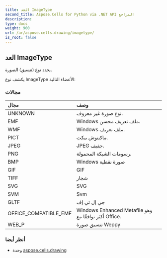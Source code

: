 ```yaml
---
title: العد ImageType
second_title: Aspose.Cells for Python via .NET API المراجع
description:
type: docs
weight: 900
url: /ar/aspose.cells.drawing/imagetype/
is_root: false
---
```

##  العد ImageType
يحدد نوع (تنسيق) الصورة.



يكشف نوع ImageType الأعضاء التالية:

###  مجالات
| مجال| وصف|
| :- | :- |
| UNKNOWN | نوع صورة غير معروف.|
| EMF | Windows ملف تعريف محسن.|
| WMF | Windows ملف تعريف.|
| PICT | ماكنتوش بيكت.|
| JPEG | JPEG جفيف.|
| PNG | رسومات الشبكة المحمولة.|
| BMP | Windows صورة نقطية|
| GIF | GIF|
| TIFF | شجار|
| SVG | SVG|
| SVM | Svm|
| GLTF | جي إل تي إف|
| OFFICE_COMPATIBLE_EMF | Windows Enhanced Metafile وهو أكثر توافقًا مع Office.|
| WEB_P |تنسيق صورة Weppy|



###  أنظر أيضا
* وحدة [aspose.cells.drawing](..)
